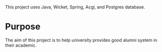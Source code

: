 This project uses Java, Wicket, Spring, Acgi, and Postgres database.


# Purpose #
The aim of this project is to help university provides good alumni system in their academic.